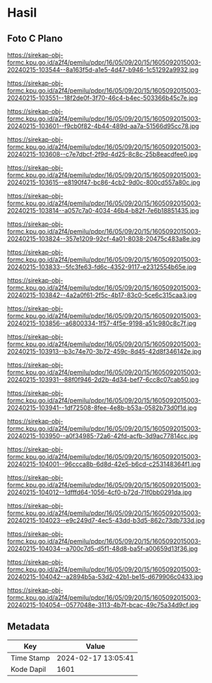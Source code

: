 # Hasil

## Foto C Plano

https://sirekap-obj-formc.kpu.go.id/a2f4/pemilu/pdpr/16/05/09/20/15/1605092015003-20240215-103544--8a163f5d-a1e5-4d47-b946-1c51292a9932.jpg

https://sirekap-obj-formc.kpu.go.id/a2f4/pemilu/pdpr/16/05/09/20/15/1605092015003-20240215-103551--18f2de0f-3f70-46c4-b4ec-503366b45c7e.jpg

https://sirekap-obj-formc.kpu.go.id/a2f4/pemilu/pdpr/16/05/09/20/15/1605092015003-20240215-103601--f9cb0f82-4b44-489d-aa7a-51566d95cc78.jpg

https://sirekap-obj-formc.kpu.go.id/a2f4/pemilu/pdpr/16/05/09/20/15/1605092015003-20240215-103608--c7e7dbcf-2f9d-4d25-8c8c-25b8eacdfee0.jpg

https://sirekap-obj-formc.kpu.go.id/a2f4/pemilu/pdpr/16/05/09/20/15/1605092015003-20240215-103615--e8190f47-bc86-4cb2-9d0c-800cd557a80c.jpg

https://sirekap-obj-formc.kpu.go.id/a2f4/pemilu/pdpr/16/05/09/20/15/1605092015003-20240215-103814--a057c7a0-4034-46b4-b82f-7e6b18851435.jpg

https://sirekap-obj-formc.kpu.go.id/a2f4/pemilu/pdpr/16/05/09/20/15/1605092015003-20240215-103824--357e1209-92cf-4a01-8038-20475c483a8e.jpg

https://sirekap-obj-formc.kpu.go.id/a2f4/pemilu/pdpr/16/05/09/20/15/1605092015003-20240215-103833--5fc3fe63-fd6c-4352-9117-e2312554b65e.jpg

https://sirekap-obj-formc.kpu.go.id/a2f4/pemilu/pdpr/16/05/09/20/15/1605092015003-20240215-103842--4a2a0f61-2f5c-4b17-83c0-5ce6c315caa3.jpg

https://sirekap-obj-formc.kpu.go.id/a2f4/pemilu/pdpr/16/05/09/20/15/1605092015003-20240215-103856--a6800334-1f57-4f5e-9198-a51c980c8c7f.jpg

https://sirekap-obj-formc.kpu.go.id/a2f4/pemilu/pdpr/16/05/09/20/15/1605092015003-20240215-103913--b3c74e70-3b72-459c-8d45-42d8f346142e.jpg

https://sirekap-obj-formc.kpu.go.id/a2f4/pemilu/pdpr/16/05/09/20/15/1605092015003-20240215-103931--88f0f946-2d2b-4d34-bef7-6cc8c07cab50.jpg

https://sirekap-obj-formc.kpu.go.id/a2f4/pemilu/pdpr/16/05/09/20/15/1605092015003-20240215-103941--1df72508-8fee-4e8b-b53a-0582b73d0f1d.jpg

https://sirekap-obj-formc.kpu.go.id/a2f4/pemilu/pdpr/16/05/09/20/15/1605092015003-20240215-103950--a0f34985-72a6-42fd-acfb-3d9ac77814cc.jpg

https://sirekap-obj-formc.kpu.go.id/a2f4/pemilu/pdpr/16/05/09/20/15/1605092015003-20240215-104001--96ccca8b-6d8d-42e5-b6cd-c253148364f1.jpg

https://sirekap-obj-formc.kpu.go.id/a2f4/pemilu/pdpr/16/05/09/20/15/1605092015003-20240215-104012--1dfffd64-1056-4cf0-b72d-71f0bb0291da.jpg

https://sirekap-obj-formc.kpu.go.id/a2f4/pemilu/pdpr/16/05/09/20/15/1605092015003-20240215-104023--e9c249d7-4ec5-43dd-b3d5-862c73db733d.jpg

https://sirekap-obj-formc.kpu.go.id/a2f4/pemilu/pdpr/16/05/09/20/15/1605092015003-20240215-104034--a700c7d5-d5f1-48d8-ba5f-a00659d13f36.jpg

https://sirekap-obj-formc.kpu.go.id/a2f4/pemilu/pdpr/16/05/09/20/15/1605092015003-20240215-104042--a2894b5a-53d2-42b1-be15-d679906c0433.jpg

https://sirekap-obj-formc.kpu.go.id/a2f4/pemilu/pdpr/16/05/09/20/15/1605092015003-20240215-104054--0577048e-3113-4b7f-bcac-49c75a34d9cf.jpg


## Metadata

| Key        | Value               |
| ---------- | ------------------- |
| Time Stamp | 2024-02-17 13:05:41 |
| Kode Dapil | 1601                |



